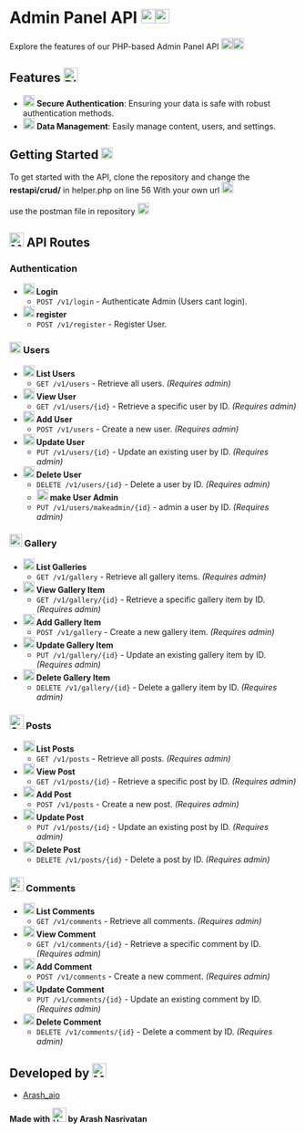 # Admin Panel API <img src="https://raw.githubusercontent.com/Tarikul-Islam-Anik/Telegram-Animated-Emojis/main/Travel%20and%20Places/Rocket.webp" alt="Rocket" width="25" height="25" /><img src="https://raw.githubusercontent.com/Tarikul-Islam-Anik/Telegram-Animated-Emojis/main/Activity/Sparkles.webp" alt="Sparkles" width="25" height="25" />

Explore the features of our PHP-based Admin Panel API <img src="https://raw.githubusercontent.com/Tarikul-Islam-Anik/Telegram-Animated-Emojis/main/Objects/Toolbox.webp" alt="Toolbox" width="20" height="20" /><img src="https://raw.githubusercontent.com/Tarikul-Islam-Anik/Telegram-Animated-Emojis/main/Objects/Bar%20Chart.webp" alt="Bar Chart" width="20" height="20" />

## Features <img src="https://raw.githubusercontent.com/Tarikul-Islam-Anik/Telegram-Animated-Emojis/main/Symbols/Dizzy.webp" alt="Dizzy" width="25" height="25" />
- <img src="https://raw.githubusercontent.com/Tarikul-Islam-Anik/Telegram-Animated-Emojis/main/Objects/Locked%20With%20Key.webp" alt="Locked With Key" width="20" height="20" /> **Secure Authentication**: Ensuring your data is safe with robust authentication methods.
- <img src="https://raw.githubusercontent.com/Tarikul-Islam-Anik/Telegram-Animated-Emojis/main/Objects/Bar%20Chart.webp" alt="Bar Chart" width="20" height="20" /> **Data Management**: Easily manage content, users, and settings.

## Getting Started <img src="https://raw.githubusercontent.com/Tarikul-Islam-Anik/Telegram-Animated-Emojis/main/Travel%20and%20Places/Rocket.webp" alt="Rocket" width="20" height="20" />

To get started with the API, clone the repository and change the **restapi/crud/** in helper.php on line 56 With your own url <img src="https://raw.githubusercontent.com/Tarikul-Islam-Anik/Telegram-Animated-Emojis/main/Objects/Light%20Bulb.webp" alt="Light Bulb" width="20" height="20" />

use the postman file in repository <img src="https://raw.githubusercontent.com/Tarikul-Islam-Anik/Telegram-Animated-Emojis/main/Objects/Gem%20Stone.webp" alt="Gem Stone" width="20" height="20" />

## <img src="https://raw.githubusercontent.com/Tarikul-Islam-Anik/Telegram-Animated-Emojis/main/Objects/Memo.webp" alt="Memo" width="25" height="25" /> API Routes

### Authentication
- **<img src="https://raw.githubusercontent.com/Tarikul-Islam-Anik/Telegram-Animated-Emojis/main/Objects/Locked%20With%20Key.webp" alt="Locked With Key" width="20" height="20" /> Login**
  - `POST /v1/login` - Authenticate Admin (Users cant login).
- **<img src="https://raw.githubusercontent.com/Tarikul-Islam-Anik/Telegram-Animated-Emojis/main/Objects/Locked%20With%20Key.webp" alt="Locked With Key" width="20" height="20" /> register**
  - `POST /v1/register` - Register User.

### <img src="https://raw.githubusercontent.com/Tarikul-Islam-Anik/Telegram-Animated-Emojis/main/People/Busts%20In%20Silhouette.webp" alt="Busts In Silhouette" width="20" height="20" /> Users
- **<img src="https://raw.githubusercontent.com/Tarikul-Islam-Anik/Telegram-Animated-Emojis/main/Objects/File%20Folder.webp" alt="File Folder" width="20" height="20" /> List Users**
  - `GET /v1/users` - Retrieve all users. _(Requires admin)_
- **<img src="https://raw.githubusercontent.com/Tarikul-Islam-Anik/Telegram-Animated-Emojis/main/Objects/Magnifying%20Glass%20Tilted%20Left.webp" alt="Magnifying Glass Tilted Left" width="20" height="20" /> View User**
  - `GET /v1/users/{id}` - Retrieve a specific user by ID. _(Requires admin)_
- **<img src="https://raw.githubusercontent.com/Tarikul-Islam-Anik/Telegram-Animated-Emojis/main/Objects/Inbox%20Tray.webp" alt="Inbox Tray" width="20" height="20" /> Add User**
  - `POST /v1/users` - Create a new user. _(Requires admin)_
- **<img src="https://raw.githubusercontent.com/Tarikul-Islam-Anik/Telegram-Animated-Emojis/main/Objects/Toolbox.webp" alt="Toolbox" width="20" height="20" /> Update User**
  - `PUT /v1/users/{id}` - Update an existing user by ID. _(Requires admin)_
- **<img src="https://raw.githubusercontent.com/Tarikul-Islam-Anik/Telegram-Animated-Emojis/main/Symbols/Collision.webp" alt="Collision" width="20" height="20" /> Delete User**
  - `DELETE /v1/users/{id}` - Delete a user by ID. _(Requires admin)_
  - **<img src="https://raw.githubusercontent.com/Tarikul-Islam-Anik/Telegram-Animated-Emojis/main/Objects/Bar%20Chart.webp" alt="Bar Chart" width="20" height="20" /> make User Admin**
  - `PUT /v1/users/makeadmin/{id}` - admin a user by ID. _(Requires admin)_

### <img src="https://raw.githubusercontent.com/Tarikul-Islam-Anik/Telegram-Animated-Emojis/main/People/Family%20Man%20Woman%20Girl%20Boy.webp" alt="Family Man Woman Girl Boy" width="22" height="22" /> Gallery
- **<img src="https://raw.githubusercontent.com/Tarikul-Islam-Anik/Telegram-Animated-Emojis/main/Objects/File%20Folder.webp" alt="File Folder" width="20" height="20" /> List Galleries**
  - `GET /v1/gallery` - Retrieve all gallery items. _(Requires admin)_
- **<img src="https://raw.githubusercontent.com/Tarikul-Islam-Anik/Telegram-Animated-Emojis/main/Objects/Magnifying%20Glass%20Tilted%20Left.webp" alt="Magnifying Glass Tilted Left" width="20" height="20" /> View Gallery Item**
  - `GET /v1/gallery/{id}` - Retrieve a specific gallery item by ID. _(Requires admin)_
- **<img src="https://raw.githubusercontent.com/Tarikul-Islam-Anik/Telegram-Animated-Emojis/main/Objects/Inbox%20Tray.webp" alt="Inbox Tray" width="20" height="20" /> Add Gallery Item**
  - `POST /v1/gallery` - Create a new gallery item. _(Requires admin)_
- **<img src="https://raw.githubusercontent.com/Tarikul-Islam-Anik/Telegram-Animated-Emojis/main/Objects/Toolbox.webp" alt="Toolbox" width="20" height="20" /> Update Gallery Item**
  - `PUT /v1/gallery/{id}` - Update an existing gallery item by ID. _(Requires admin)_
- **<img src="https://raw.githubusercontent.com/Tarikul-Islam-Anik/Telegram-Animated-Emojis/main/Symbols/Collision.webp" alt="Collision" width="20" height="20" /> Delete Gallery Item**
  - `DELETE /v1/gallery/{id}` - Delete a gallery item by ID. _(Requires admin)_

### <img src="https://raw.githubusercontent.com/Tarikul-Islam-Anik/Telegram-Animated-Emojis/main/Travel%20and%20Places/Camping.webp" alt="Camping" width="25" height="25" /> Posts
- **<img src="https://raw.githubusercontent.com/Tarikul-Islam-Anik/Telegram-Animated-Emojis/main/Objects/File%20Folder.webp" alt="File Folder" width="20" height="20" /> List Posts**
  - `GET /v1/posts` - Retrieve all posts. _(Requires admin)_
- **<img src="https://raw.githubusercontent.com/Tarikul-Islam-Anik/Telegram-Animated-Emojis/main/Objects/Magnifying%20Glass%20Tilted%20Left.webp" alt="Magnifying Glass Tilted Left" width="20" height="20" /> View Post**
  - `GET /v1/posts/{id}` - Retrieve a specific post by ID. _(Requires admin)_
- **<img src="https://raw.githubusercontent.com/Tarikul-Islam-Anik/Telegram-Animated-Emojis/main/Objects/Inbox%20Tray.webp" alt="Inbox Tray" width="20" height="20" /> Add Post**
  - `POST /v1/posts` - Create a new post. _(Requires admin)_
- **<img src="https://raw.githubusercontent.com/Tarikul-Islam-Anik/Telegram-Animated-Emojis/main/Objects/Toolbox.webp" alt="Toolbox" width="20" height="20" /> Update Post**
  - `PUT /v1/posts/{id}` - Update an existing post by ID. _(Requires admin)_
- **<img src="https://raw.githubusercontent.com/Tarikul-Islam-Anik/Telegram-Animated-Emojis/main/Symbols/Collision.webp" alt="Collision" width="20" height="20" /> Delete Post**
  - `DELETE /v1/posts/{id}` - Delete a post by ID. _(Requires admin)_

### <img src="https://raw.githubusercontent.com/Tarikul-Islam-Anik/Telegram-Animated-Emojis/main/Symbols/Speech%20Balloon.webp" alt="Speech Balloon" width="25" height="25" /> Comments
- **<img src="https://raw.githubusercontent.com/Tarikul-Islam-Anik/Telegram-Animated-Emojis/main/Objects/File%20Folder.webp" alt="File Folder" width="20" height="20" /> List Comments**
  - `GET /v1/comments` - Retrieve all comments. _(Requires admin)_
- **<img src="https://raw.githubusercontent.com/Tarikul-Islam-Anik/Telegram-Animated-Emojis/main/Objects/Magnifying%20Glass%20Tilted%20Left.webp" alt="Magnifying Glass Tilted Left" width="20" height="20" /> View Comment**
  - `GET /v1/comments/{id}` - Retrieve a specific comment by ID. _(Requires admin)_
- **<img src="https://raw.githubusercontent.com/Tarikul-Islam-Anik/Telegram-Animated-Emojis/main/Objects/Inbox%20Tray.webp" alt="Inbox Tray" width="20" height="20" /> Add Comment**
  - `POST /v1/comments` - Create a new comment. _(Requires admin)_
- **<img src="https://raw.githubusercontent.com/Tarikul-Islam-Anik/Telegram-Animated-Emojis/main/Objects/Toolbox.webp" alt="Toolbox" width="20" height="20" /> Update Comment**
  - `PUT /v1/comments/{id}` - Update an existing comment by ID. _(Requires admin)_
- **<img src="https://raw.githubusercontent.com/Tarikul-Islam-Anik/Telegram-Animated-Emojis/main/Symbols/Collision.webp" alt="Collision" width="20" height="20" /> Delete Comment**
  - `DELETE /v1/comments/{id}` - Delete a comment by ID. _(Requires admin)_


## Developed by <img src="https://raw.githubusercontent.com/Tarikul-Islam-Anik/Telegram-Animated-Emojis/main/People/Man%20Technologist.webp" alt="Man Technologist" width="25" height="25" />

- [Arash_aio](https://t.me/arash_aio)


**Made with <img src="https://raw.githubusercontent.com/Tarikul-Islam-Anik/Telegram-Animated-Emojis/main/Symbols/Heart%20On%20Fire.webp" alt="Heart On Fire" width="25" height="25" /> by Arash Nasrivatan**
